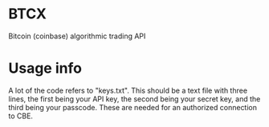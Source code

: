 # BTCX
Bitcoin (coinbase) algorithmic trading API

# Usage info
A lot of the code refers to "keys.txt". This should be a text file with three lines, the first being your API key, 
the second being your secret key, and the third being your passcode. These are needed for an authorized connection
to CBE.
